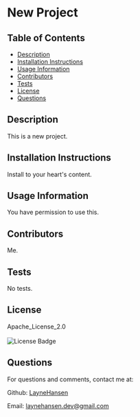 # New Project

## Table of Contents
* [Description](#description)
* [Installation Instructions](#installation)
* [Usage Information](#usage)
* [Contributors](#contributor)
* [Tests](#tests)
* [License](#license)
* [Questions](#questions)

## Description
This is a new project.

## Installation Instructions
Install to your heart's content.

## Usage Information
You have permission to use this.

## Contributors
Me.

## Tests 
No tests.

## License
Apache_License_2.0
<br><br>
![License Badge](https://img.shields.io/badge/License-Apache_License_2.0-brightgreen)
<br>

## Questions

For questions and comments, contact me at:

Github: [LayneHansen](https://github.com/LayneHansen)

Email: laynehansen.dev@gmail.com
    
  